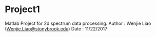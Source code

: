 # Project1
Matlab Project for 2d spectrum data processing.
Author : Wenjie Liao (Wenjie.Liao@stonybrook.edu)
Date   : 11/22/2017
